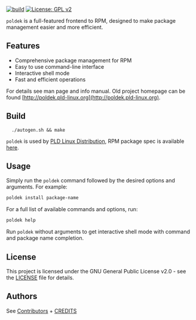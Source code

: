 [![build](https://github.com/poldek-pm/poldek/actions/workflows/build.yml/badge.svg)](https://github.com/poldek-pm/poldek/actions/workflows/build.yml)
[![License: GPL v2](https://img.shields.io/badge/License-GPL%20v2-blue.svg)](https://www.gnu.org/licenses/old-licenses/gpl-2.0.html)

`poldek` is a full-featured frontend to RPM, designed to make package management easier and more efficient.

## Features

- Comprehensive package management for RPM
- Easy to use command-line interface
- Interactive shell mode
- Fast and efficient operations

For details see man page and info manual. Old project homepage can be found [http://poldek.pld-linux.org](http://poldek.pld-linux.org).



## Build

```shell
  ./autogen.sh && make
```

`poldek` is used by [PLD Linux Distribution](https://pld-linux.org), RPM package spec is available [here](https://github.com/pld-linux/poldek).

## Usage

Simply run the `poldek` command followed by the desired options and arguments. For example:

```sh
poldek install package-name
```

For a full list of available commands and options, run:

```sh
poldek help
```
Run `poldek` without arguments to get interactive shell mode with command and package name completion.

## License

This project is licensed under the GNU General Public License v2.0 - see the [LICENSE](LICENSE) file for details.

## Authors

See [Contributors](https://github.com/poldek-pm/poldek/graphs/contributors) + [CREDITS](doc/CREDITS)
